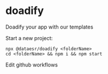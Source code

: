 # doadify
Doadify your app with our templates

Start a new project:

```
npx @dataesr/doadify <folderName>
cd <folderName> && npm i && npm start
```

Edit github workflows

